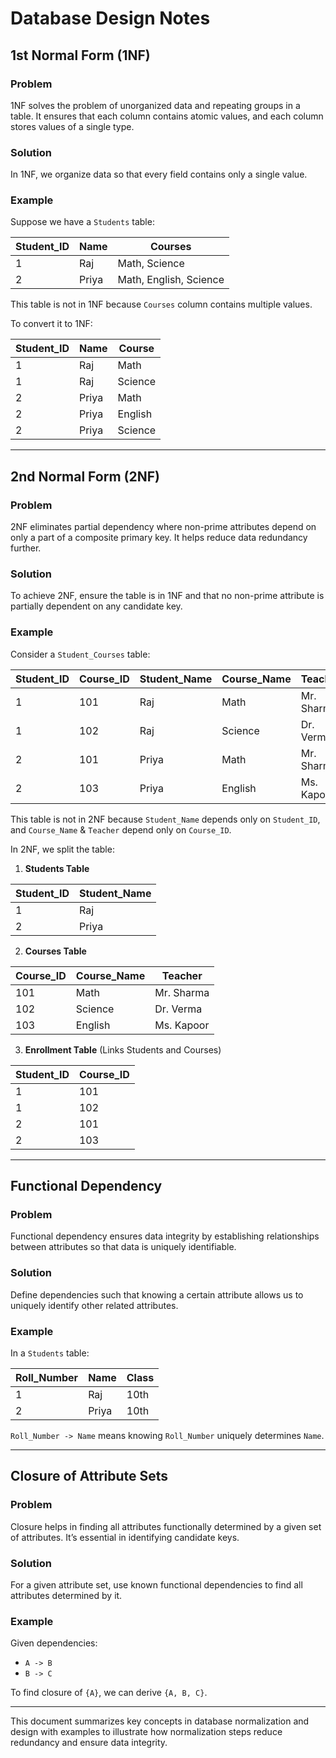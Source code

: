 
# Database Design Notes

## 1st Normal Form (1NF)

### Problem
1NF solves the problem of unorganized data and repeating groups in a table. It ensures that each column contains atomic values, and each column stores values of a single type.

### Solution
In 1NF, we organize data so that every field contains only a single value.

### Example
Suppose we have a `Students` table:

| Student_ID | Name       | Courses                |
|------------|------------|------------------------|
| 1          | Raj        | Math, Science          |
| 2          | Priya      | Math, English, Science |

This table is not in 1NF because `Courses` column contains multiple values. 

To convert it to 1NF:

| Student_ID | Name       | Course     |
|------------|------------|------------|
| 1          | Raj        | Math       |
| 1          | Raj        | Science    |
| 2          | Priya      | Math       |
| 2          | Priya      | English    |
| 2          | Priya      | Science    |

---

## 2nd Normal Form (2NF)

### Problem
2NF eliminates partial dependency where non-prime attributes depend on only a part of a composite primary key. It helps reduce data redundancy further.

### Solution
To achieve 2NF, ensure the table is in 1NF and that no non-prime attribute is partially dependent on any candidate key.

### Example
Consider a `Student_Courses` table:

| Student_ID | Course_ID | Student_Name | Course_Name | Teacher     |
|------------|-----------|--------------|-------------|-------------|
| 1          | 101       | Raj          | Math        | Mr. Sharma  |
| 1          | 102       | Raj          | Science     | Dr. Verma   |
| 2          | 101       | Priya        | Math        | Mr. Sharma  |
| 2          | 103       | Priya        | English     | Ms. Kapoor  |

This table is not in 2NF because `Student_Name` depends only on `Student_ID`, and `Course_Name` & `Teacher` depend only on `Course_ID`.

In 2NF, we split the table:

1. **Students Table**

| Student_ID | Student_Name |
|------------|--------------|
| 1          | Raj          |
| 2          | Priya        |

2. **Courses Table**

| Course_ID | Course_Name | Teacher     |
|-----------|-------------|-------------|
| 101       | Math        | Mr. Sharma  |
| 102       | Science     | Dr. Verma   |
| 103       | English     | Ms. Kapoor  |

3. **Enrollment Table** (Links Students and Courses)

| Student_ID | Course_ID |
|------------|-----------|
| 1          | 101       |
| 1          | 102       |
| 2          | 101       |
| 2          | 103       |

---

## Functional Dependency

### Problem
Functional dependency ensures data integrity by establishing relationships between attributes so that data is uniquely identifiable.

### Solution
Define dependencies such that knowing a certain attribute allows us to uniquely identify other related attributes.

### Example
In a `Students` table:

| Roll_Number | Name       | Class |
|-------------|------------|-------|
| 1           | Raj        | 10th  |
| 2           | Priya      | 10th  |

`Roll_Number -> Name` means knowing `Roll_Number` uniquely determines `Name`.

---

## Closure of Attribute Sets

### Problem
Closure helps in finding all attributes functionally determined by a given set of attributes. It’s essential in identifying candidate keys.

### Solution
For a given attribute set, use known functional dependencies to find all attributes determined by it.

### Example
Given dependencies:
- `A -> B`
- `B -> C`

To find closure of `{A}`, we can derive `{A, B, C}`.

---

This document summarizes key concepts in database normalization and design with examples to illustrate how normalization steps reduce redundancy and ensure data integrity.
